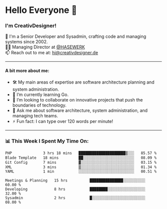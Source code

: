 # Hello Everyone 👋

### I'm CreativDesigner!

🔭 I'm a Senior Developer and Sysadmin, crafting code and managing systems since 2002.  
👨‍💼 Managing Director at [@HASEWERK](https://github.com/HASEWERK)  
📫 Reach out to me at: [hi@creativdesigner.de](mailto:hi@creativdesigner.de)  

---

#### A bit more about me:

- 🛠 My main areas of expertise are software architecture planning and system administration.
- 🌱 I’m currently learning Go.
- 👯 I’m looking to collaborate on innovative projects that push the boundaries of technology.
- 💬 Ask me about software architecture, system administration, and managing tech teams.
- ⚡ Fun fact: I can type over 120 words per minute!  

---

### 📊 **This Week I Spent My Time On:**

<!--START_SECTION:waka-->

```txt
PHP              3 hrs 18 mins   █████████████████████▒░░░   85.57 %
Blade Template   18 mins         ██░░░░░░░░░░░░░░░░░░░░░░░   08.09 %
Git Config       7 mins          ▓░░░░░░░░░░░░░░░░░░░░░░░░   03.15 %
XML              3 mins          ▒░░░░░░░░░░░░░░░░░░░░░░░░   01.34 %
YAML             1 min           ░░░░░░░░░░░░░░░░░░░░░░░░░   00.51 %
```

<!--END_SECTION:waka-->

```text
Meetings & Planning   15 hrs          ███████████████░░░░░░░░░░   60.00 % 
Developing            8 hrs           ████████░░░░░░░░░░░░░░░░░   32.00 % 
Sysadmin              2 hrs           █░░░░░░░░░░░░░░░░░░░░░░░░   08.00 %

